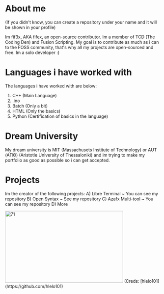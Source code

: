 # About me

(If you didn't know, you can create a repository under your name and it will be shown in your profile)

Im fif3x, AKA fifex, an open-source contributor. Im a member of TCD (The Coding Den) and Fusion Scripting. My goal is to contribute as much as i can to the FOSS community, that's why all my projects are open-sourced and free. Im a solo developer :)

# Languages i have worked with

The languages i have worked with are below:
1. C++ (Main Language)
2. .ino
3. Batch (Only a bit)
4. HTML (Only the basics)
5. Python (Certification of basics in the language)

# Dream University

My dream university is MIT (Massachusets Institute of Technology) or AUT (ΑΠΘ) (Aristotle University of Thessaloniki) and im trying to make my portfolio as good as possible so i can get accepted.

# Projects

Im the creator of the following projects:
A) Libre Terminal ~ You can see my repository
B) Open Syntax ~ See my repository
C) Azafx Multi-tool ~ You can see my repository
D) More

<img width="384" height="234" alt="71" src="https://github.com/user-attachments/assets/4bddf6d5-f762-4242-b0cd-a390bfe32095" />
(Creds: [hlelo101](https://github.com/hlelo101)
